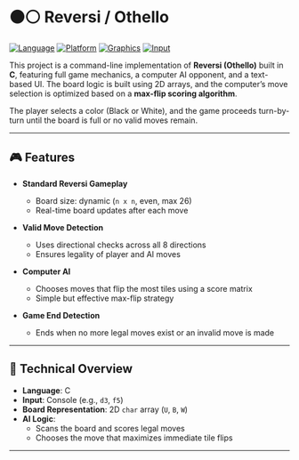 # ⚫⚪ Reversi / Othello

[![Language](https://img.shields.io/badge/Language-C-00599C?style=for-the-badge&logo=c&logoColor=white)](https://en.wikipedia.org/wiki/C_(programming_language))
[![Platform](https://img.shields.io/badge/Platform-Terminal%20(Console)-333333?style=for-the-badge)]()
[![Graphics](https://img.shields.io/badge/Graphics-ASCII%20Grid-8B008B?style=for-the-badge)]()
[![Input](https://img.shields.io/badge/Input-Keyboard-556B2F?style=for-the-badge)]()

This project is a command-line implementation of **Reversi (Othello)** built in **C**, featuring full game mechanics, a computer AI opponent, and a text-based UI. The board logic is built using 2D arrays, and the computer’s move selection is optimized based on a **max-flip scoring algorithm**.

The player selects a color (Black or White), and the game proceeds turn-by-turn until the board is full or no valid moves remain.

---

## 🎮 Features

- **Standard Reversi Gameplay**
  - Board size: dynamic (`n x n`, even, max 26)
  - Real-time board updates after each move

- **Valid Move Detection**
  - Uses directional checks across all 8 directions
  - Ensures legality of player and AI moves

- **Computer AI**
  - Chooses moves that flip the most tiles using a score matrix
  - Simple but effective max-flip strategy

- **Game End Detection**
  - Ends when no more legal moves exist or an invalid move is made

---

## 🧠 Technical Overview

- **Language**: C
- **Input**: Console (e.g., `d3`, `f5`)
- **Board Representation**: 2D `char` array (`U`, `B`, `W`)
- **AI Logic**:
  - Scans the board and scores legal moves
  - Chooses the move that maximizes immediate tile flips


---
